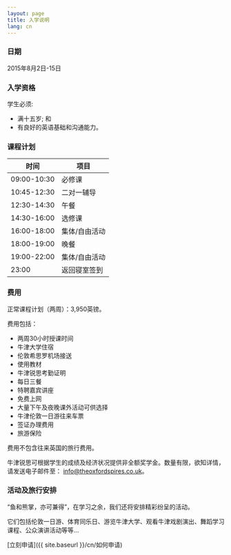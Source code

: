 ```yaml
---
layout: page
title: 入学说明
lang: cn
---
```


### 日期

2015年8月2日-15日

### 入学资格

学生必须:

- 满十五岁; 和
- 有良好的英语基础和沟通能力。

### 课程计划

|时间       |项目                           |
|-----------|-------------------------------|
|09:00-10:30|必修课                         |
|10:45-12:30|二对一辅导                     |
|12:30-14:30|午餐                           |
|14:30-16:00|选修课                         |
|16:00-18:00|集体/自由活动                  |
|18:00-19:00|晚餐                           |
|19:00-22:00|集体/自由活动                  |
|23:00      |返回寝室签到                   |

### 费用

正常课程计划（两周）：3,950英镑。

费用包括：

- 两周30小时授课时间
- 牛津大学住宿
- 伦敦希思罗机场接送
- 使用教材
- 牛津锐思考勤证明
- 每日三餐
- 特聘嘉宾讲座
- 免费上网
- 大量下午及夜晚课外活动可供选择
- 牛津伦敦一日游往来车票
- 签证办理费用
- 旅游保险


<p class="message">
费用不包含往来英国的旅行费用。
</p>

牛津锐思可根据学生的成绩及经济状况提供非全额奖学金。数量有限，欲知详情，请发送电子邮件至： [info@theoxfordspires.co.uk](mailto:info@theoxfordspires.co.uk)。

### 活动及旅行安排

“鱼和熊掌，亦可兼得”，在学习之余，我们还将安排精彩纷呈的活动。

它们包括伦敦一日游、体育同乐日、游览牛津大学、观看牛津戏剧演出、舞蹈学习课程、公众演讲活动等等…


[立刻申请]({{ site.baseurl }}/cn/如何申请)
